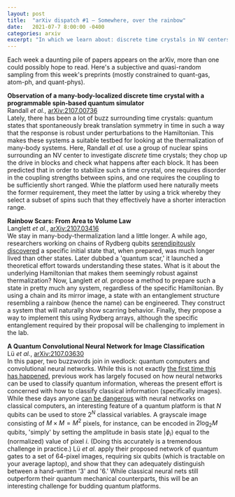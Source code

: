 ```yaml
---
layout: post
title:  "arXiv dispatch #1 — Somewhere, over the rainbow"
date:   2021-07-7 8:00:00 -0400
categories: arxiv
excerpt: "In which we learn about: discrete time crystals in NV centers • rainbow scars • image classification using quantum neural networks"
---
```


Each week a daunting pile of papers appears on the arXiv, more than one could possibly hope to read. Here's a subjective and quasi-random sampling from this week's preprints (mostly constrained to quant-gas, atom-ph, and quant-phys).

**Observation of a many-body-localized discrete time crystal with a programmable spin-based quantum simulator**  
Randall *et al.*, [arXiv:2107.00736](https://arxiv.org/abs/2107.00736)  
Lately, there has been a lot of buzz surrounding time crystals: quantum states that spontaneously break translation symmetry in time in such a way that the response is robust under perturbations to the Hamiltonian. This makes these systems a suitable testbed for looking at the thermalization of many-body systems. Here, Randall *et al.* use a group of nuclear spins surrounding an NV center to investigate *discrete* time crystals; they chop up the drive in blocks and check what happens after each block. It has been predicted that in order to stabilize such a time crystal, one requires disorder in the coupling strengths between spins, and one requires the coupling to be sufficiently short ranged. Whie the platform used here naturally meets the former requirement, they meet the latter by using a trick whereby they select a subset of spins such that they effectively have a shorter interaction range.

**Rainbow Scars: From Area to Volume Law**  
Langlett *et al.*, [arXiv:2107.03416](https://arxiv.org/abs/2107.03416)  
We stay in many-body-thermalization land a little longer. A while ago, researchers working on chains of Rydberg qubits [serendipitously discovered](https://arxiv.org/abs/2012.12276) a specific initial state that, when prepared, was much longer lived than other states. Later dubbed a 'quantum scar,' it launched a theoretical effort towards understanding these states. What is it about the underlying Hamiltonian that makes them seemingly robust against thermalization? Now, Langlett *et al.* propose a method to prepare such a state in pretty much any system, regardless of the specific Hamiltonian. By using a chain and its mirror image, a state with an entanglement structure resembling a rainbow (hence the name) can be engineered. They construct a system that will naturally show scarring behavior. Finally, they propose a way to implement this using Rydberg arrays, although the specific entanglement required by their proposal will be challenging to implement in the lab.

**A Quantum Convolutional Neural Network for Image Classification**  
Lü *et al.*, [arXiv:2107.03630](https://arxiv.org/abs/2107.03630)  
In this paper, two buzzwords join in wedlock: quantum computers and convolutional neural networks. While this is not exactly [the first time this has happened](https://arxiv.org/abs/1810.03787), previous work has largely focused on how neural networks can be used to classify quantum information, whereas the present effort is concerned with how to classify classical information (specifically images). While these days anyone [can be dangerous](https://pytorch.org/tutorials/beginner/blitz/cifar10_tutorial.html) with neural networks on classical computers, an interesting feature of a quantum platform is that $N$ qubits can be used to store $2^N$ classical variables. A grayscale image consisting of $M\times M = M^2$ pixels, for instance, can be encoded in $2 \log_2 M$ qubits, 'simply' by setting the amplitude in basis state $|\phi_i\rangle$ equal to the (normalized) value of pixel $i$. (Doing this accurately is a tremendous challenge in practice.) Lü *et al.* apply their proposed network of quantum gates to a set of 64-pixel images, requiring six qubits (which is tractable on your average laptop), and show that they can adequately distinguish between a hand-written '3' and '6.' While classical neural nets still outperform their quantum mechanical counterparts, this will be an interesting challenge for budding quantum platforms. 